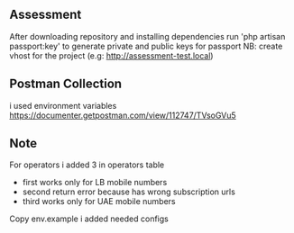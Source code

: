 ## Assessment

After downloading repository and installing dependencies run 'php artisan passport:key' to generate private and public keys
for passport
NB: create vhost for the project (e.g: http://assessment-test.local)

## Postman Collection
i used environment variables
https://documenter.getpostman.com/view/112747/TVsoGVu5

## Note

For operators i added 3 in operators table
- first works only for LB mobile numbers
- second return error because has wrong subscription urls
- third works only for UAE mobile numbers

Copy env.example i added needed configs 